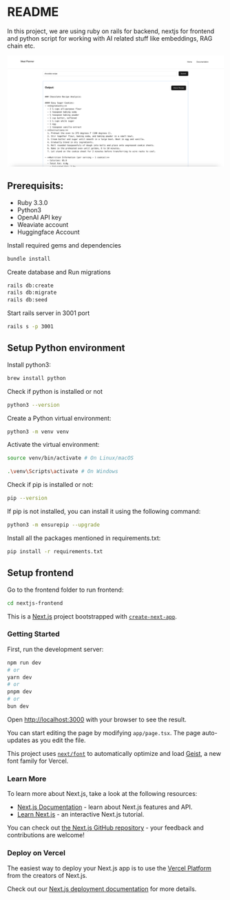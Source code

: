 # README

In this project, we are using ruby on rails for backend, nextjs for frontend and python script for working with AI related stuff like embeddings, RAG chain etc.

![Meal Planner UI](./public/images/meal_planner.png)

## Prerequisits:

- Ruby 3.3.0
- Python3
- OpenAI API key
- Weaviate account
- Huggingface Account

Install required gems and dependencies

```bash
bundle install
```

Create database and Run migrations

```bash
rails db:create
rails db:migrate
rails db:seed
```

Start rails server in 3001 port

```bash
rails s -p 3001
```

## Setup Python environment

Install python3:

```bash
brew install python
```

Check if python is installed or not

```bash
python3 --version
```

Create a Python virtual environment:

```bash
python3 -m venv venv
```

Activate the virtual environment:

```bash
source venv/bin/activate # On Linux/macOS
```

```bash
.\venv\Scripts\activate # On Windows
```

Check if pip is installed or not:

```bash
pip --version
```

If pip is not installed, you can install it using the following command:

```bash
python3 -m ensurepip --upgrade
```

Install all the packages mentioned in requirements.txt:

```bash
pip install -r requirements.txt
```

## Setup frontend

Go to the frontend folder to run frontend:

```bash
cd nextjs-frontend
```

This is a [Next.js](https://nextjs.org) project bootstrapped with [`create-next-app`](https://nextjs.org/docs/app/api-reference/cli/create-next-app).

### Getting Started

First, run the development server:

```bash
npm run dev
# or
yarn dev
# or
pnpm dev
# or
bun dev
```

Open [http://localhost:3000](http://localhost:3000) with your browser to see the result.

You can start editing the page by modifying `app/page.tsx`. The page auto-updates as you edit the file.

This project uses [`next/font`](https://nextjs.org/docs/app/building-your-application/optimizing/fonts) to automatically optimize and load [Geist](https://vercel.com/font), a new font family for Vercel.

### Learn More

To learn more about Next.js, take a look at the following resources:

- [Next.js Documentation](https://nextjs.org/docs) - learn about Next.js features and API.
- [Learn Next.js](https://nextjs.org/learn) - an interactive Next.js tutorial.

You can check out [the Next.js GitHub repository](https://github.com/vercel/next.js) - your feedback and contributions are welcome!

### Deploy on Vercel

The easiest way to deploy your Next.js app is to use the [Vercel Platform](https://vercel.com/new?utm_medium=default-template&filter=next.js&utm_source=create-next-app&utm_campaign=create-next-app-readme) from the creators of Next.js.

Check out our [Next.js deployment documentation](https://nextjs.org/docs/app/building-your-application/deploying) for more details.
